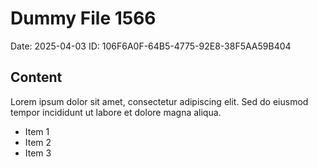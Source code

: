 # Dummy File 1566

Date: 2025-04-03
ID: 106F6A0F-64B5-4775-92E8-38F5AA59B404

## Content

Lorem ipsum dolor sit amet, consectetur adipiscing elit.
Sed do eiusmod tempor incididunt ut labore et dolore magna aliqua.

* Item 1
* Item 2
* Item 3

